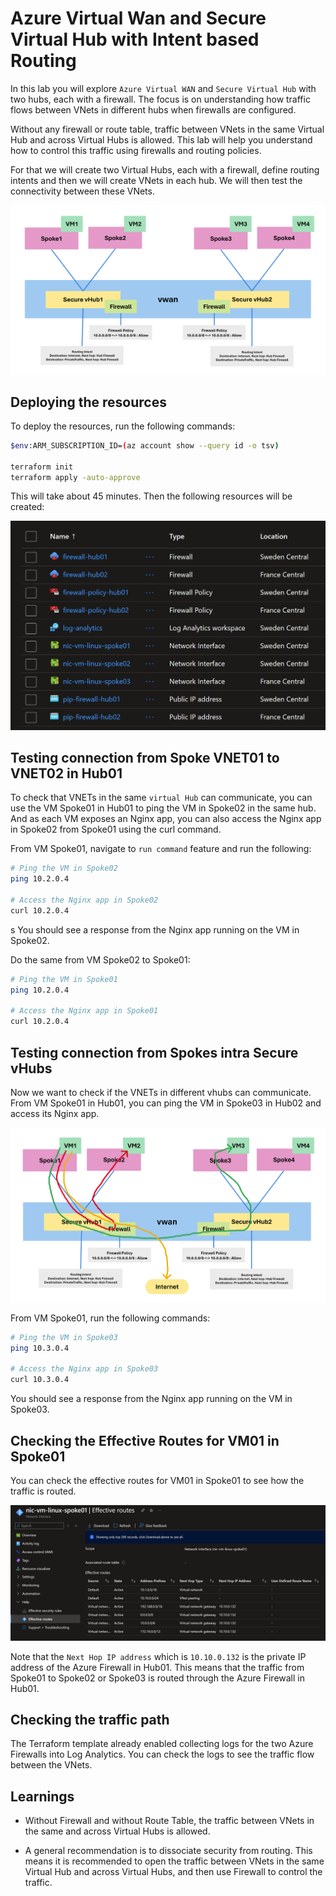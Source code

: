 # Azure Virtual Wan and Secure Virtual Hub with Intent based Routing

In this lab you will explore `Azure Virtual WAN` and `Secure Virtual Hub` with two hubs, each with a firewall. The focus is on understanding how traffic flows between VNets in different hubs when firewalls are configured.

Without any firewall or route table, traffic between VNets in the same Virtual Hub and across Virtual Hubs is allowed. This lab will help you understand how to control this traffic using firewalls and routing policies.

For that we will create two Virtual Hubs, each with a firewall, define routing intents and then we will create VNets in each hub. We will then test the connectivity between these VNets.

![architecture](./images/architecture.png)

## Deploying the resources

To deploy the resources, run the following commands:

```sh
$env:ARM_SUBSCRIPTION_ID=(az account show --query id -o tsv)

terraform init
terraform apply -auto-approve
```

This will take about 45 minutes. Then the following resources will be created:

![resources](./images/resources.png)

## Testing connection from Spoke VNET01 to VNET02 in Hub01

To check that VNETs in the same `virtual Hub` can communicate, you can use the VM Spoke01 in Hub01 to ping the VM in Spoke02 in the same hub. And as each VM exposes an Nginx app, you can also access the Nginx app in Spoke02 from Spoke01 using the curl command. 

From VM Spoke01, navigate to `run command` feature and run the following:

```sh
# Ping the VM in Spoke02
ping 10.2.0.4

# Access the Nginx app in Spoke02
curl 10.2.0.4
```
s
You should see a response from the Nginx app running on the VM in Spoke02.

Do the same from VM Spoke02 to Spoke01:

```sh
# Ping the VM in Spoke01
ping 10.2.0.4

# Access the Nginx app in Spoke01
curl 10.2.0.4
```

## Testing connection from Spokes intra Secure vHubs

Now we want to check if the VNETs in different vhubs can communicate. From VM Spoke01 in Hub01, you can ping the VM in Spoke03 in Hub02 and access its Nginx app.

![Network flow](./images/network-flow.png)

From VM Spoke01, run the following commands:

```sh
# Ping the VM in Spoke03
ping 10.3.0.4

# Access the Nginx app in Spoke03
curl 10.3.0.4
```

You should see a response from the Nginx app running on the VM in Spoke03.

## Checking the Effective Routes for VM01 in Spoke01

You can check the effective routes for VM01 in Spoke01 to see how the traffic is routed.

![Effective Routes](./images/vm01-effective-routes.png)

Note that the `Next Hop IP address` which is `10.10.0.132` is the private IP address of the Azure Firewall in Hub01. This means that the traffic from Spoke01 to Spoke02 or Spoke03 is routed through the Azure Firewall in Hub01.

## Checking the traffic path

The Terraform template already enabled collecting logs for the two Azure Firewalls into Log Analytics. You can check the logs to see the traffic flow between the VNets.

## Learnings

* Without Firewall and without Route Table, the traffic between VNets in the same and across Virtual Hubs is allowed.

* A general recommendation is to dissociate security from routing. This means it is recommended to open the traffic between VNets in the same Virtual Hub and across Virtual Hubs, and then use Firewall to control the traffic.
